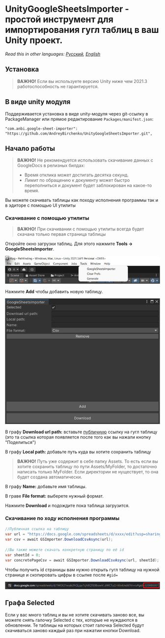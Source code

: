 # UnityGoogleSheetsImporter - простой инструмент для импортирования гугл таблиц в ваш Unity проект.
*Read this in other languages: [Русский](https://github.com/AndreyBirchenko/UnityGoogleSheetsImporter/blob/master/README.md), [English](https://github.com/AndreyBirchenko/UnityGoogleSheetsImporter/blob/master/README_en.md)*

## Установка
> **ВАЖНО!** Если вы используете версию Unity ниже чем 2021.3 работоспособность не гарантируется.

## В виде unity модуля
Поддерживается установка в виде unity-модуля через git-ссылку в PackageManager или прямое редактирование `Packages/manifest.json`:
```
"com.anbi.google-sheet-importer": "https://github.com/AndreyBirchenko/UnityGoogleSheetsImporter.git",
```

## Начало работы
> **ВАЖНО!** Не рекомендуется использовать скачивание данных с GoogleDocs в релизных билдах:
> * Время отклика может достигать десятка секунд.
> * Лимит по обращению к документу может быстро переполниться и документ будет заблокирован на какое-то время.

Вы можете скачивать таблицы как походу исполнения программы так и в эдиторе с помощью UI утилиты

### Скачивание с помощью утилиты
> **ВАЖНО!** При скачивании с помощью утилиты всегда будет скачана только первая страница таблицы

Откройте окно загрузки таблиц. Для этого нажмите **Tools -> GoogleSheetsImporter**.

<img src="Images/photo_1.jpg" alt="Images/photo_1.jpg" />

Нажмите **Add** чтобы добавить новую таблицу.

<img src="Images/photo_2.png" alt="Images/photo_2.png" />

В графу **Download url path:** вставьте [публичную](https://support.google.com/docs/answer/2494822?hl=en&co=GENIE.Platform%3DDesktop#zippy=) ссылку на гугл таблицу
(это та ссылка которая появляется после того как вы нажали кнопку "Поделиться")

В графу **Local path:** добавьте путь куда вы хотите сохранить таблицу
> **ВАЖНО!** Путь уже содержит в себе папку Assets. То есть если вы хотите сохранить таблицу по пути Assets/MyFolder, то достаточно написать только MyFolder. Если директории не нуществует, то она будет создана автоматически.

В графу **Name:** добавьте имя таблицы.

В граве **File format:** выберете нужный формат.

Нажмите **Download** и подождите пока таблица загрузится.

### Скачивание по ходу исполнения программы
```c#
//Публичная ссылка на таблицу
var url = "https://docs.google.com/spreadsheets/d/xxxx/edit?usp=sharing";
var csv = await GSImporter.DownloadCsvAsync(url);

//Вы также можете скачать конкретную страницу по её id
var sheetId = 0;
var concretePageCsv = await GSImporter.DownloadCsvAsync(url, sheetId);
```
Чтобы получить id страницы вам нужно открыть гугл таблицу на нужной странице и скопировать цифры в ссылке после ```#gid=```

<img src="Images/photo_3.png" alt="Images/photo_3.png" />

## Графа Selected
Если у вас много таблиц и вы не хотите скачивать заново все, вы можете снять галочку Selected с тех, которые не нуждаются в обновлении.
Те таблицы на которых стоит галочка Selected будут скачиваться заново каждый раз при нажатии кнопки Download.